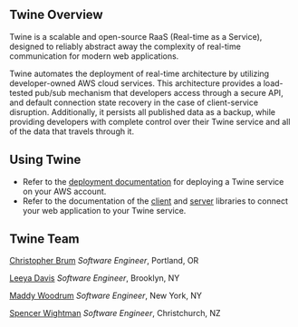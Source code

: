 ## Twine Overview

Twine is a scalable and open-source RaaS (Real-time as a Service), designed to reliably abstract away the complexity of real-time communication for modern web applications.

Twine automates the deployment of real-time architecture by utilizing developer-owned AWS cloud services. This architecture provides a load-tested pub/sub mechanism that developers access through a secure API, and default connection state recovery in the case of client-service disruption. Additionally, it persists all published data as a backup, while providing developers with complete control over their Twine service and all of the data that travels through it.

## Using Twine

- Refer to the [deployment documentation](https://twine-realtime.github.io/docs/deployment) for deploying a Twine service on your AWS account.
- Refer to the documentation of the [client](https://twine-realtime.github.io/docs/client-library) and [server](https://twine-realtime.github.io/docs/server-library) libraries to connect your web application to your Twine service.

## Twine Team

[Christopher Brum](https://cbrum.dev) _Software Engineer_, Portland, OR

[Leeya Davis](https://leeyadavis.dev/) _Software Engineer_, Brooklyn, NY

[Maddy Woodrum](https://maddywoodrum.dev/) _Software Engineer_, New York, NY

[Spencer Wightman](https://spencerwightman.com/) _Software Engineer_, Christchurch, NZ
